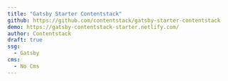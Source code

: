 ```yaml
---
title: "Gatsby Starter Contentstack"
github: https://github.com/contentstack/gatsby-starter-contentstack
demo: https://gatsby-contentstack-starter.netlify.com/
author: Contentstack
draft: true
ssg:
  - Gatsby
cms:
  - No Cms
---
```

